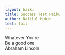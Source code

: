 ```yaml
---
layout: haiku
title: Success Test Haiku
author: Nafilul Mubin
test: fail
---
```


Whatever You're <br>
Be a good one <br>
Abraham Lincoln <br>